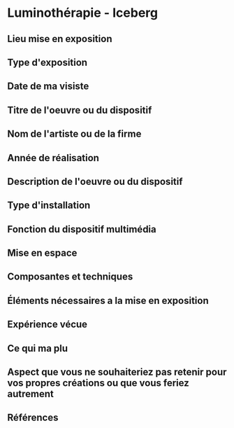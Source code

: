 # Luminothérapie - Iceberg

## Lieu mise en exposition

## Type d'exposition

## Date de ma visiste

## Titre de l'oeuvre ou du dispositif

## Nom de l'artiste ou de la firme 

## Année de réalisation

## Description de l'oeuvre ou du dispositif

## Type d'installation 

## Fonction du dispositif multimédia

## Mise en espace 

## Composantes et techniques

## Éléments nécessaires a la mise en exposition

## Expérience vécue

## Ce qui ma plu 

## Aspect que vous ne souhaiteriez pas retenir pour vos propres créations ou que vous feriez autrement

## Références
